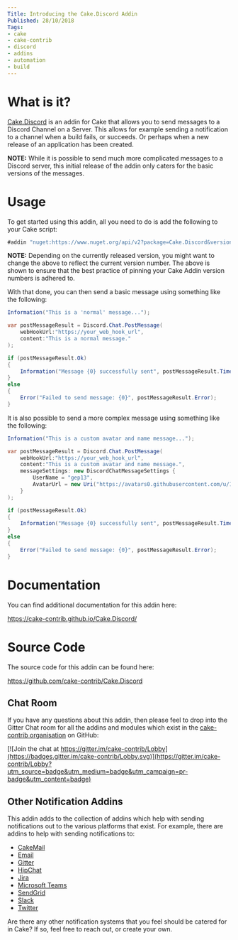 ```yaml
---
Title: Introducing the Cake.Discord Addin
Published: 28/10/2018
Tags:
- cake
- cake-contrib
- discord
- addins
- automation
- build
---
```


# What is it?

[Cake.Discord](https://www.nuget.org/packages/Cake.Discord/) is an addin for Cake that allows you to send messages to a Discord Channel on a Server.  This allows for example sending a notification to a channel when a build fails, or succeeds.  Or perhaps when a new release of an application has been created.

**NOTE:** While it is possible to send much more complicated messages to a Discord server, this initial release of the addin only caters for the basic versions of the messages.

# Usage

To get started using this addin, all you need to do is add the following to your Cake script:

```csharp
#addin "nuget:https://www.nuget.org/api/v2?package=Cake.Discord&version=0.1.0"
```

**NOTE:** Depending on the currently released version, you might want to change the above to reflect the current version number. The above is shown to ensure that the best practice of pinning your Cake Addin version numbers is adhered to.

With that done, you can then send a basic message using something like the following:

```csharp
Information("This is a 'normal' message...");

var postMessageResult = Discord.Chat.PostMessage(
    webHookUrl:"https://your_web_hook_url",
    content:"This is a normal message."
);

if (postMessageResult.Ok)
{
    Information("Message {0} successfully sent", postMessageResult.TimeStamp);
}
else
{
    Error("Failed to send message: {0}", postMessageResult.Error);
}
```

It is also possible to send a more complex message using something like the following:

```csharp
Information("This is a custom avatar and name message...");

var postMessageResult = Discord.Chat.PostMessage(
    webHookUrl:"https://your_web_hook_url",
    content:"This is a custom avatar and name message.",
    messageSettings: new DiscordChatMessageSettings {
        UserName = "gep13",
        AvatarUrl = new Uri("https://avatars0.githubusercontent.com/u/1271146?s=400&v=4")
    }
);

if (postMessageResult.Ok)
{
    Information("Message {0} successfully sent", postMessageResult.TimeStamp);
}
else
{
    Error("Failed to send message: {0}", postMessageResult.Error);
}
```

# Documentation

You can find additional documentation for this addin here:

https://cake-contrib.github.io/Cake.Discord/

# Source Code

The source code for this addin can be found here:

https://github.com/cake-contrib/Cake.Discord

## Chat Room

If you have any questions about this addin, then please feel to drop into the Gitter Chat room for all the addins and modules which exist in the [cake-contrib organisation](https://github.com/cake-contrib) on GitHub:

[![Join the chat at https://gitter.im/cake-contrib/Lobby](https://badges.gitter.im/cake-contrib/Lobby.svg)](https://gitter.im/cake-contrib/Lobby?utm_source=badge&utm_medium=badge&utm_campaign=pr-badge&utm_content=badge)

## Other Notification Addins

This addin adds to the collection of addins which help with sending notifications out to the various platforms that exist.  For example, there are addins to help with sending notifications to:

* [CakeMail](https://github.com/cake-contrib/Cake.CakeMail/)
* [Email](https://github.com/cake-contrib/Cake.Email/)
* [Gitter](https://github.com/cake-contrib/Cake.Gitter/)
* [HipChat](https://github.com/cake-contrib/Cake.HipChat/)
* [Jira](https://github.com/Ninglin/Cake.Jira/)
* [Microsoft Teams](https://github.com/cake-contrib/Cake.MicrosoftTeams/)
* [SendGrid](https://github.com/cake-contrib/Cake.SendGrid/)
* [Slack](https://github.com/cake-contrib/Cake.Slack/)
* [Twitter](https://github.com/cake-contrib/Cake.Twitter/)

Are there any other notification systems that you feel should be catered for in Cake?  If so, feel free to reach out, or create your own.
